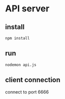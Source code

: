 # API server

## install

```
npm install
```

## run

```
nodemon api.js
```

## client connection

connect to port 6666
